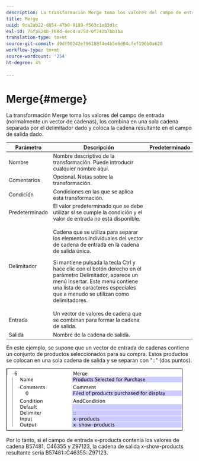 ```yaml
---
description: La transformación Merge toma los valores del campo de entrada (normalmente un vector de cadenas), los combina en una sola cadena separada por el delimitador dado y coloca la cadena resultante en el campo de salida dado.
title: Merge
uuid: 9ca2ab22-d854-47b0-8189-f563c1e83d1c
exl-id: 75fa824b-f68d-4ec4-a75d-0f742a7bb1ba
translation-type: tm+mt
source-git-commit: d9df90242ef96188f4e4b5e6d04cfef196b0a628
workflow-type: tm+mt
source-wordcount: '254'
ht-degree: 4%

---
```


# Merge{#merge}

La transformación Merge toma los valores del campo de entrada (normalmente un vector de cadenas), los combina en una sola cadena separada por el delimitador dado y coloca la cadena resultante en el campo de salida dado.

<table id="table_2458E008C9A14B31A774E6819D07E9BE"> 
 <thead> 
  <tr> 
   <th colname="col1" class="entry"> Parámetro </th> 
   <th colname="col2" class="entry"> Descripción </th> 
   <th colname="col3" class="entry"> Predeterminado </th> 
  </tr> 
 </thead>
 <tbody> 
  <tr> 
   <td colname="col1"> Nombre </td> 
   <td colname="col2"> Nombre descriptivo de la transformación. Puede introducir cualquier nombre aquí. </td> 
   <td colname="col3"></td> 
  </tr> 
  <tr> 
   <td colname="col1"> Comentarios </td> 
   <td colname="col2"> Opcional. Notas sobre la transformación. </td> 
   <td colname="col3"></td> 
  </tr> 
  <tr> 
   <td colname="col1"> Condición </td> 
   <td colname="col2"> Condiciones en las que se aplica esta transformación. </td> 
   <td colname="col3"></td> 
  </tr> 
  <tr> 
   <td colname="col1"> Predeterminado </td> 
   <td colname="col2"> El valor predeterminado que se debe utilizar si se cumple la condición y el valor de entrada no está disponible. </td> 
   <td colname="col3"></td> 
  </tr> 
  <tr> 
   <td colname="col1"> Delimitador </td> 
   <td colname="col2"> <p>Cadena que se utiliza para separar los elementos individuales del vector de cadena de entrada en la cadena de salida única. </p> <p> Si mantiene pulsada la tecla Ctrl y hace clic con el botón derecho en el parámetro Delimitador, aparece un menú <span class="wintitle"> Insertar</span>. Este menú contiene una lista de caracteres especiales que a menudo se utilizan como delimitadores. </p> </td> 
   <td colname="col3"></td> 
  </tr> 
  <tr> 
   <td colname="col1"> Entrada </td> 
   <td colname="col2"> Un vector de valores de cadena que se combinan para formar la cadena de salida. </td> 
   <td colname="col3"></td> 
  </tr> 
  <tr> 
   <td colname="col1"> Salida </td> 
   <td colname="col2"> Nombre de la cadena de salida. </td> 
   <td colname="col3"></td> 
  </tr> 
 </tbody> 
</table>

En este ejemplo, se supone que un vector de entrada de cadenas contiene un conjunto de productos seleccionados para su compra. Estos productos se colocan en una sola cadena de salida y se separan con &quot;::&quot; (dos puntos).

![](assets/cfg_TransformationType_Merge.png)

Por lo tanto, si el campo de entrada x-products contenía los valores de cadena B57481, C46355 y Z97123, la cadena de salida x-show-products resultante sería B57481::C46355::Z97123.
